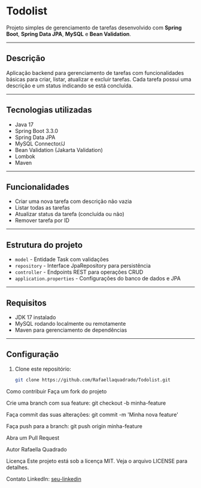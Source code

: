 # Todolist

Projeto simples de gerenciamento de tarefas desenvolvido com **Spring Boot**, **Spring Data JPA**, **MySQL** e **Bean Validation**.

---

## Descrição

Aplicação backend para gerenciamento de tarefas com funcionalidades básicas para criar, listar, atualizar e excluir tarefas. Cada tarefa possui uma descrição e um status indicando se está concluída.

---

## Tecnologias utilizadas

- Java 17
- Spring Boot 3.3.0
- Spring Data JPA
- MySQL Connector/J
- Bean Validation (Jakarta Validation)
- Lombok
- Maven

---

## Funcionalidades

- Criar uma nova tarefa com descrição não vazia
- Listar todas as tarefas
- Atualizar status da tarefa (concluída ou não)
- Remover tarefa por ID

---

## Estrutura do projeto

- `model` - Entidade Task com validações
- `repository` - Interface JpaRepository para persistência
- `controller` - Endpoints REST para operações CRUD
- `application.properties` - Configurações do banco de dados e JPA

---

## Requisitos

- JDK 17 instalado
- MySQL rodando localmente ou remotamente
- Maven para gerenciamento de dependências

---

## Configuração

1. Clone este repositório:
   ```bash
   git clone https://github.com/Rafaellaquadrado/Todolist.git
Como contribuir
Faça um fork do projeto

Crie uma branch com sua feature: git checkout -b minha-feature

Faça commit das suas alterações: git commit -m 'Minha nova feature'

Faça push para a branch: git push origin minha-feature

Abra um Pull Request

Autor
Rafaella Quadrado

Licença
Este projeto está sob a licença MIT. Veja o arquivo LICENSE para detalhes.

Contato
LinkedIn: [seu-linkedin](https://www.linkedin.com/in/lara-rafaella-de-oliveira-quadrado-faria-25b624178/)




